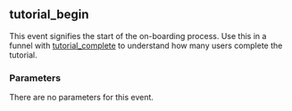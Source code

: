 <!-- order:24 -->
## tutorial_begin

This event signifies the start of the on-boarding process. Use this in a funnel with [tutorial_complete](#tutorial_complete) to understand how many users complete the tutorial.

### Parameters

There are no parameters for this event.

